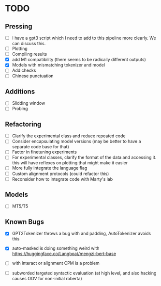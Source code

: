 # TODO

## Pressing

- [ ] I have a gpt3 script which I need to add to this pipeline more clearly. We can
discuss this. 
- [ ] Plotting
- [ ] Compiling results
- [x] add M1 compatibility (there seems to be radically different outputs)
- [x] Models with mismatching tokenizer and model   
- [ ] Add checks
- [ ] Chinese punctuation

## Additions

- [ ] Slidding window
- [ ] Probing

## Refactoring 

- [ ] Clarify the experimental class and reduce repeated code
- [ ] Consider encapsulating model versions (may be better to have a separate
  code base for that)
- [ ] Factor in finetuning experiments
- [ ] For experimental classes, clarify the format of the data and accessing it.
        this will have reflexes on plotting that might make it easier 
- [ ] More fully integrate the language flag
- [ ] Custom alignment protocols (could refactor this)
- [ ] Reconsider how to integrate code with Marty's lab

## Models

- [ ] MT5/T5

## Known Bugs

- [x] GPT2Tokenizer throws a bug with <unk> and padding, AutoTokenizer avoids this
- [x] auto-masked is doing something weird with https://huggingface.co/Langboat/mengzi-bert-base
- [ ] with interact or alignment CPM is a problem
- [ ] subworded targeted syntactic evaluation (at high level, and also hacking
        causes OOV for non-initial roberta)

